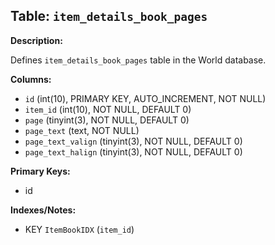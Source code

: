 ## Table: `item_details_book_pages`

**Description:**

Defines `item_details_book_pages` table in the World database.

**Columns:**
- `id` (int(10), PRIMARY KEY, AUTO_INCREMENT, NOT NULL)
- `item_id` (int(10), NOT NULL, DEFAULT 0)
- `page` (tinyint(3), NOT NULL, DEFAULT 0)
- `page_text` (text, NOT NULL)
- `page_text_valign` (tinyint(3), NOT NULL, DEFAULT 0)
- `page_text_halign` (tinyint(3), NOT NULL, DEFAULT 0)

**Primary Keys:**
- id

**Indexes/Notes:**
- KEY `ItemBookIDX` (`item_id`)